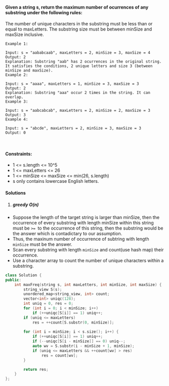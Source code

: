 #### Given a string s, return the maximum number of ocurrences of any substring under the following rules:

The number of unique characters in the substring must be less than or equal to maxLetters.
The substring size must be between minSize and maxSize inclusive.
 

```
Example 1:

Input: s = "aababcaab", maxLetters = 2, minSize = 3, maxSize = 4
Output: 2
Explanation: Substring "aab" has 2 ocurrences in the original string.
It satisfies the conditions, 2 unique letters and size 3 (between minSize and maxSize).
Example 2:

Input: s = "aaaa", maxLetters = 1, minSize = 3, maxSize = 3
Output: 2
Explanation: Substring "aaa" occur 2 times in the string. It can overlap.
Example 3:

Input: s = "aabcabcab", maxLetters = 2, minSize = 2, maxSize = 3
Output: 3
Example 4:

Input: s = "abcde", maxLetters = 2, minSize = 3, maxSize = 3
Output: 0
```
 

#### Constraints:

- 1 <= s.length <= 10^5
- 1 <= maxLetters <= 26
- 1 <= minSize <= maxSize <= min(26, s.length)
- s only contains lowercase English letters.

#### Solutions

1. ##### greedy O(n)

- Suppose the length of the target string is larger than minSize, then the occurrence of every substring with length minSize within this string must be `>= `to the occurrence of this string, then the substring would be the answer which is contadictary to our assumption.
- Thus, the maxinum number of occurrence of subtring with length `minSize` must be the answer.
- Scan every substring with length `minSize` and count(use hash map) their occurrence.
- Use a character array to count the number of unique characters within a substring.

```c++
class Solution {
public:
    int maxFreq(string s, int maxLetters, int minSize, int maxSize) {
        string_view S(s);
        unordered_map<string_view, int> count;
        vector<int> uniqc(128);
        int uniq = 0, res = 0;
        for (int i = 0; i < minSize; i++)
            if (++uniqc[S[i]] == 1) uniq++;
        if (uniq <= maxLetters)
            res = ++count[S.substr(0, minSize)];
        
        for (int i = minSize; i < s.size(); i++) {
            if (++uniqc[S[i]] == 1) uniq++;
            if (--uniqc[S[i - minSize]] == 0) uniq--;
            auto wv = S.substr(i - minSize + 1, minSize);
            if (uniq <= maxLetters && ++count[wv] > res)
                res = count[wv];
        }

        return res;
    }
};
```